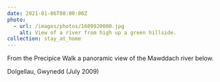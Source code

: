 ```yaml
---
date: 2021-01-06T08:00:00Z
photo:
  - url: /images/photos/1609920000.jpg
    alt: View of a river from high up a green hillside.
collection: stay_at_home
---
```

From the Precipice Walk a panoramic view of the Mawddach river below.

Dolgellau, Gwynedd (July 2009)
